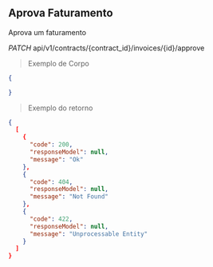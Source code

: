 ## Aprova Faturamento

Aprova um faturamento

<div class="api-endpoint">
  <div class="endpoint-data">
    <i class="label label-get">PATCH</i>
     api/v1/contracts/{contract_id}/invoices/{id}/approve
  </div>
</div>


> Exemplo de Corpo

```json
{

}
```

> Exemplo do retorno

```json
{
  [
    {
      "code": 200,
      "responseModel": null,
      "message": "Ok"
    },
    {
      "code": 404,
      "responseModel": null,
      "message": "Not Found"
    },
    {
      "code": 422,
      "responseModel": null,
      "message": "Unprocessable Entity"
    }
  ]
}
```